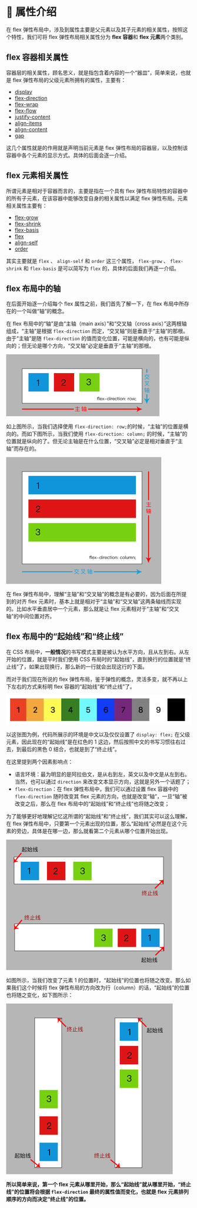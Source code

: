 # 📕 属性介绍

在 flex 弹性布局中，涉及到属性主要是父元素以及其子元素的相关属性，按照这个特性，我们可将 flex 弹性布局相关属性分为 **flex 容器**和 **flex 元素**两个类别。

## flex 容器相关属性
容器层的相关属性，顾名思义，就是指包含着内容的一个“器皿”，简单来说，也就是 flex 弹性布局的父级元素所拥有的属性，主要有：

- [display](/articles/container/display.md)
- [flex-direction](/articles/container/flex-direction.md)
- [flex-wrap](/articles/container/flex-wrap.md)
- [flex-flow](/articles/container/flex-flow.md)
- [justify-content](/articles/container/justify-content.md)
- [align-items](/articles/container/align-items.md)
- [align-content](/articles/container/align-content.md)
- [gap](/articles/container/gap.md)

这几个属性就是的作用就是声明当前元素是 flex 弹性布局的容器层，以及控制该容器中各个元素的显示方式。具体的后面会逐一介绍。

## flex 元素相关属性
所谓元素是相对于容器而言的，主要是指在一个具有 flex 弹性布局特性的容器中的所有子元素，在该容器中能够改变自身的相关属性以满足 flex 弹性布局。元素相关属性主要有：

- [flex-grow](/articles/element/flex-grow.md)
- [flex-shrink](/articles/element/flex-shrink.md)
- [flex-basis](/articles/element/flex-basis.md)
- [flex](/articles/element/flex.md)
- [align-self](/articles/element/align-self.md)
- [order](/articles/element/order.md)

其实主要就是 `flex` 、 `align-self` 和 `order` 这三个属性， `flex-grow` 、 `flex-shrink` 和 `flex-basis` 是可以简写为 `flex` 的，具体的后面我们再逐一介绍。

## flex 布局中的轴
在后面开始逐一介绍每个 flex 属性之前，我们首先了解一下，在 flex 布局中所存在的一个叫做“轴”的概念。

在 flex 布局中的“轴”是由“主轴（main axis）”和“交叉轴（cross axis）”这两根轴组成，“主轴”是根据 `flex-direction` 而定，“交叉轴”则是垂直于“主轴”的那根。由于“主轴”是随 `flex-direction` 的值而变化位置，可能是横向的，也有可能是纵向的；但无论是哪个方向，“交叉轴”必定是垂直于“主轴”的那根。

<img src="/image/02-1.png" alt="image" style="zoom:50%;" />

如上图所示，当我们选择使用 `flex-direction: row;`的时候，“主轴”的位置是横向的。而如下图所示，当我们使用 `flex-direction: column;` 的时候，“主轴”的位置就是纵向的了。但无论主轴是在什么位置，“交叉轴”必定是相对垂直于“主轴”而存在的。

<img src="/image/02-2.png" style="zoom:50%;" />

在 flex 弹性布局中，理解“主轴”和“交叉轴”的概念是有必要的，因为后面在所提到的对齐 flex 元素时，基本上就是相对于“主轴”和“交叉轴”这两条轴线而实现的。比如水平垂直居中一个元素，那么就是让 flex 元素相对于“主轴”和“交叉轴”的中间位置对齐。

## flex 布局中的“起始线”和“终止线”

在 CSS 布局中，**一般情况**的书写模式主要是被认为水平方向，且从左到右。从左开始的位置，就是平时我们使用 CSS 布局时的“起始线”，直到换行的位置就是“终止线”了，如果出现换行，那么新的一行就会出现这行的下面。

而对于我们现在所说的 flex 弹性布局，鉴于弹性的概念，灵活多变，就不再以上下左右的方式来标明 flex 容器的“起始线”和“终止线”了。

![image](/image/01-2.png)

以这张图为例，代码所展示的环境是中文以及仅仅设置了 `display: flex;` 在父级元素，因此现在的“起始线”是在红色的 1 这边，然后按照中文的书写习惯往右过去，到最后的黑色 0 结合，也就是到了“终止线”。

在这里提到两个因素影响点：

* 语言环境：最为明显的是阿拉伯文，是从右到左，英文以及中文是从左到右。当然，也可以通过 `direction` 来改变文本显示方向，这就是另外一个话题了；
* `flex-direction`：在 flex 弹性布局中，我们可以通过设置 flex 容器中的 `flex-direction` 随时改变其 flex 元素的方向，也就是改变“轴”，一旦“轴”被改变之后，那么在 flex 布局中的“起始线”和“终止线”也将随之改变；

为了能够更好地理解记忆这所谓的“起始线”和“终止线”，我们其实可以这么理解，在 flex 弹性布局中，只要第一个元素出现的位置，那么“起始线”必然是在这个元素的旁边，具体是在哪一边，那么就看第二个元素从哪个位置开始出现。

<img src="/image/02-3.png" alt="image" style="zoom:50%;" />

如图所示，当我们改变了元素 1 的位置时，“起始线”的位置也将随之改变。那么如果我们这个时候将 flex 弹性布局的方向改为行（column）的话，“起始线”的位置也将随之变化，如下图所示：

<img src="/image/02-4.png" style="zoom:50%;" />

**所以简单来说，第一个 flex 元素从哪里开始，那么“起始线”就从哪里开始，“终止线”的位置将会根据 `flex-direction` 最终的属性值而变化，也就是 flex 元素排列顺序的方向而决定“终止线”的位置。**